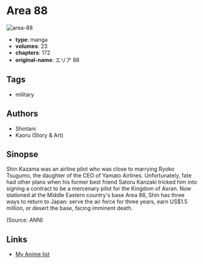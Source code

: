 # Area 88

![area-88](https://cdn.myanimelist.net/images/manga/2/73005.jpg)

-   **type**: manga
-   **volumes**: 23
-   **chapters**: 172
-   **original-name**: エリア 88

## Tags

-   military

## Authors

-   Shintani
-   Kaoru (Story & Art)

## Sinopse

Shin Kazama was an airline pilot who was close to marrying Ryoko Tsugumo, the daughter of the CEO of Yamato Airlines. Unfortunately, fate had other plans when his former best friend Satoru Kanzaki tricked him into signing a contract to be a mercenary pilot for the Kingdom of Asran. Now stationed at the Middle Eastern country's base Area 88, Shin has three ways to return to Japan: serve the air force for three years, earn US$1.5 million, or desert the base, facing imminent death.

(Source: ANN)

## Links

-   [My Anime list](https://myanimelist.net/manga/3965/Area_88)
